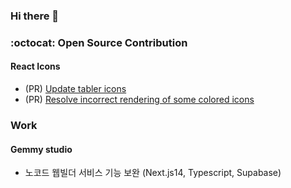 ### Hi there 👋

### :octocat: Open Source Contribution
#### React Icons
- (PR) [Update tabler icons](https://github.com/react-icons/react-icons/pull/811)
- (PR) [Resolve incorrect rendering of some colored icons](https://github.com/react-icons/react-icons/pull/830)

### Work
#### Gemmy studio
- 노코드 웹빌더 서비스 기능 보완 (Next.js14, Typescript, Supabase)
